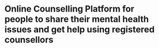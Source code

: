 # Online Counselling Platform for people to share their mental health issues and get help using registered counsellors

